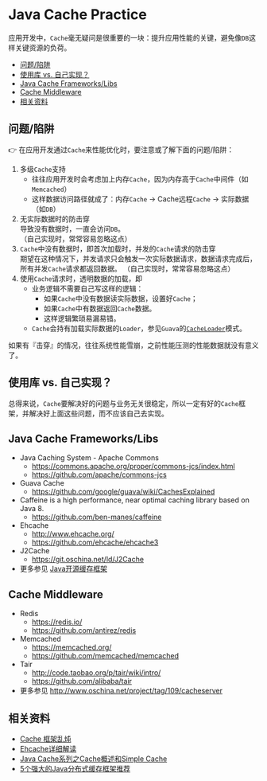 # Java Cache Practice

应用开发中，`Cache`毫无疑问是很重要的一块：提升应用性能的关键，避免像`DB`这样关键资源的负荷。

<!-- START doctoc generated TOC please keep comment here to allow auto update -->
<!-- DON'T EDIT THIS SECTION, INSTEAD RE-RUN doctoc TO UPDATE -->


- [问题/陷阱](#%E9%97%AE%E9%A2%98%E9%99%B7%E9%98%B1)
- [使用库 vs. 自己实现？](#%E4%BD%BF%E7%94%A8%E5%BA%93-vs-%E8%87%AA%E5%B7%B1%E5%AE%9E%E7%8E%B0)
- [Java Cache Frameworks/Libs](#java-cache-frameworkslibs)
- [Cache Middleware](#cache-middleware)
- [相关资料](#%E7%9B%B8%E5%85%B3%E8%B5%84%E6%96%99)

<!-- END doctoc generated TOC please keep comment here to allow auto update -->

## 问题/陷阱

:point_right: 在应用开发通过`Cache`来性能优化时，要注意或了解下面的问题/陷阱：

1. 多级`Cache`支持
    - 往往应用开发时会考虑加上内存`Cache`，因为内存高于`Cache`中间件（如`Memcached`）
    - 这样数据访问路径就成了：内存`Cache` -> Cache远程`Cache` -> 实际数据（如`DB`）
1. 无实际数据时的防击穿  
    导致没有数据时，一直会访问`DB`。  
    （自己实现时，常常容易忽略这点）
1. `Cache`中没有数据时，即首次加载时，并发的`Cache`请求的防击穿  
    期望在这种情况下，并发请求只会触发一次实际数据请求，数据请求完成后，所有并发`Cache`请求都返回数据。
    （自己实现时，常常容易忽略这点）
1. 使用`Cache`请求时，透明数据的加载，即
    - 业务逻辑不需要自己写这样的逻辑：
        - 如果`Cache`中没有数据读实际数据，设置好`Cache`；
        - 如果`Cache`中有数据返回`Cache`数据。
        - 这样逻辑繁琐易漏易错。
    - `Cache`会持有加载实际数据的`Loader`，参见`Guava`的[`CacheLoader`](https://github.com/google/guava/wiki/CachesExplained)模式。

如果有『击穿』的情况，往往系统性能雪崩，之前性能压测的性能数据就没有意义了。

## 使用库 vs. 自己实现？

总得来说，`Cache`要解决好的问题与业务无关很稳定，所以一定有好的`Cache`框架，并解决好上面这些问题，而不应该自己去实现。

## Java Cache Frameworks/Libs

- Java Caching System - Apache Commons
    - https://commons.apache.org/proper/commons-jcs/index.html
    - https://github.com/apache/commons-jcs
- Guava Cache
    - https://github.com/google/guava/wiki/CachesExplained
- Caffeine is a high performance, near optimal caching library based on Java 8.
    - https://github.com/ben-manes/caffeine
- Ehcache
    - http://www.ehcache.org/
    - https://github.com/ehcache/ehcache3
- J2Cache
    - https://git.oschina.net/ld/J2Cache
- 更多参见 [Java开源缓存框架](http://www.open-open.com/13.htm)

## Cache Middleware

- Redis
    - https://redis.io/
    - https://github.com/antirez/redis
- Memcached
    - https://memcached.org/
    - https://github.com/memcached/memcached
- Tair
    - http://code.taobao.org/p/tair/wiki/intro/
    - https://github.com/alibaba/tair
- 更多参见 http://www.oschina.net/project/tag/109/cacheserver

## 相关资料

- [Cache 框架乱炖](https://juejin.im/entry/5741d07c49830c00614a0319)
- [Ehcache详细解读](http://raychase.iteye.com/blog/1545906)
- [Java Cache系列之Cache概述和Simple Cache](https://yq.aliyun.com/articles/46897)
- [5个强大的Java分布式缓存框架推荐](http://www.codeceo.com/article/5-java-distribute-cache.html)
